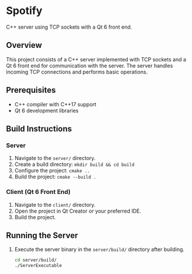 # Spotify

C++ server using TCP sockets with a Qt 6 front end.

## Overview

This project consists of a C++ server implemented with TCP sockets and a Qt 6 front end for communication with the server. The server handles incoming TCP connections and performs basic operations.

## Prerequisites

- C++ compiler with C++17 support
- Qt 6 development libraries


## Build Instructions

### Server

1. Navigate to the `server/` directory.
2. Create a build directory: `mkdir build && cd build`
3. Configure the project: `cmake ..`
4. Build the project: `cmake --build .`

### Client (Qt 6 Front End)

1. Navigate to the `client/` directory.
2. Open the project in Qt Creator or your preferred IDE.
3. Build the project.

## Running the Server

1. Execute the server binary in the `server/build/` directory after building.

   ```bash
   cd server/build/
   ./ServerExecutable
   ```
